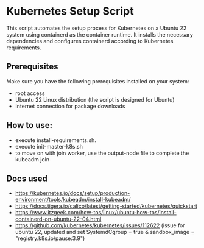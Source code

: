 # Kubernetes Setup Script

This script automates the setup process for Kubernetes on a Ubuntu 22 system using containerd as the container runtime. It installs the necessary dependencies and configures containerd according to Kubernetes requirements.

## Prerequisites

Make sure you have the following prerequisites installed on your system:

- root access
- Ubuntu 22 Linux distribution (the script is designed for Ubuntu)
- Internet connection for package downloads

## How to use:
- execute install-requirements.sh.
- execute init-master-k8s.sh
- to move on with join worker, use the output-node file to complete the kubeadm join

## Docs used
- https://kubernetes.io/docs/setup/production-environment/tools/kubeadm/install-kubeadm/
- https://docs.tigera.io/calico/latest/getting-started/kubernetes/quickstart
- https://www.itzgeek.com/how-tos/linux/ubuntu-how-tos/install-containerd-on-ubuntu-22-04.html
- https://github.com/kubernetes/kubernetes/issues/112622 (issue for ubuntu 22, updated and set SystemdCgroup = true & sandbox_image = "registry.k8s.io/pause:3.9")

